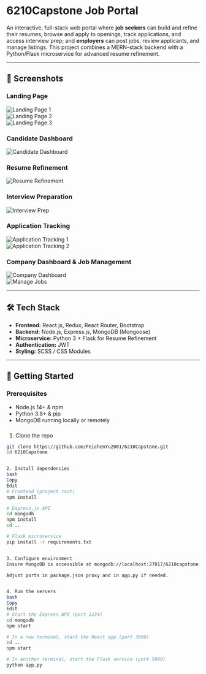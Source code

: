 # 6210Capstone Job Portal

An interactive, full-stack web portal where **job seekers** can build and refine their resumes, browse and apply to openings, track applications, and access interview prep; and **employers** can post jobs, review applicants, and manage listings. This project combines a MERN-stack backend with a Python/Flask microservice for advanced resume refinement.

---

## 📸 Screenshots

### Landing Page  
![Landing Page 1](https://github.com/FeichenYu2001/6210Capstone/raw/main/public/images/landing-1.png)  
![Landing Page 2](https://github.com/FeichenYu2001/6210Capstone/raw/main/public/images/landing-2.png)  
![Landing Page 3](https://github.com/FeichenYu2001/6210Capstone/raw/main/public/images/landing-3.png)  

### Candidate Dashboard  
![Candidate Dashboard](https://github.com/FeichenYu2001/6210Capstone/raw/main/public/images/candidate-dashboard.png)  

### Resume Refinement  
![Resume Refinement](https://github.com/FeichenYu2001/6210Capstone/raw/main/public/images/resume-refinement.png)  

### Interview Preparation  
![Interview Prep](https://github.com/FeichenYu2001/6210Capstone/raw/main/public/images/interview-prep.png)  

### Application Tracking  
![Application Tracking 1](https://github.com/FeichenYu2001/6210Capstone/raw/main/public/images/application-tracking-1.png)  
![Application Tracking 2](https://github.com/FeichenYu2001/6210Capstone/raw/main/public/images/application-tracking-2.png)  

### Company Dashboard & Job Management  
![Company Dashboard](https://github.com/FeichenYu2001/6210Capstone/raw/main/public/images/company-dashboard.png)  
![Manage Jobs](https://github.com/FeichenYu2001/6210Capstone/raw/main/public/images/manage-jobs.png)  

---

## 🛠️ Tech Stack

- **Frontend:** React.js, Redux, React Router, Bootstrap  
- **Backend:** Node.js, Express.js, MongoDB (Mongoose)  
- **Microservice:** Python 3 + Flask for Resume Refinement  
- **Authentication:** JWT  
- **Styling:** SCSS / CSS Modules  

---

## 🚀 Getting Started

### Prerequisites
- Node.js 14+ & npm  
- Python 3.8+ & pip  
- MongoDB running locally or remotely  

### 
1. Clone the repo  
```bash
git clone https://github.com/FeichenYu2001/6210Capstone.git
cd 6210Capstone


2. Install dependencies
bash
Copy
Edit
# Frontend (project root)
npm install

# Express.js API
cd mongodb
npm install
cd ..

# Flask microservice
pip install -r requirements.txt


3. Configure environment
Ensure MongoDB is accessible at mongodb://localhost:27017/6210capstone.

Adjust ports in package.json proxy and in app.py if needed.


4. Run the servers
bash
Copy
Edit
# Start the Express API (port 1234)
cd mongodb
npm start

# In a new terminal, start the React app (port 3000)
cd ..
npm start

# In another terminal, start the Flask service (port 5000)
python app.py